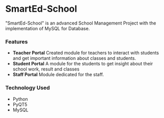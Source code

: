 # SmartEd-School
"SmartEd-School" is an advanced School Management Project with the implementation of MySQL for Database.

### Features
* __Teacher Portal__ Created module for teachers to interact with students and get important information about classes and students.
* __Student Portal__ A module for the students to get insight about their school work, result and classes
* __Staff Portal__ Module dedicated for the staff.

### Technology Used
 *  Python
 *  PyQT5
 *  MySQL
